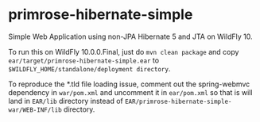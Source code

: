 # primrose-hibernate-simple
Simple Web Application using non-JPA Hibernate 5 and JTA on WildFly 10.

To run this on WildFly 10.0.0.Final, just do `mvn clean package` and copy `ear/target/primrose-hibernate-simple.ear` to `$WILDFLY_HOME/standalone/deployment directory`.

To reproduce the *.tld file loading issue, comment out the spring-webmvc dependency in `war/pom.xml` and uncomment it in `ear/pom.xml` so that is will land in `EAR/lib` directory instead of `EAR/primrose-hibernate-simple-war/WEB-INF/lib` directory.
